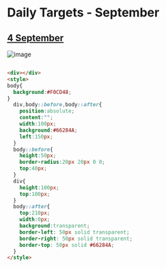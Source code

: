# Daily Targets - September

## [4 September](https://cssbattle.dev/play/eOEg01X9rCpMQnXpIIXs)
![image](https://github.com/chavikothari2711/CSS-Battle-solution/assets/61689704/d1408985-fdc0-47ea-9f7a-7fd1fab1a704)

```html

<div></div>
<style>
body{
  background:#F0CD48;
}
  div,body::before,body::after{
    position:absolute;
    content:"";
    width:100px;
    background:#66284A;
    left:150px;
  }
  body::before{
    height:50px;
    border-radius:20px 20px 0 0;
    top:40px;
  }
  div{
    height:100px;
    top:100px;  
  }
  body::after{
    top:210px;
    width:0px;
    background:transparent;
    border-left: 50px solid transparent;
    border-right: 50px solid transparent;
    border-top: 50px solid #66284A;
  }
</style>

```
